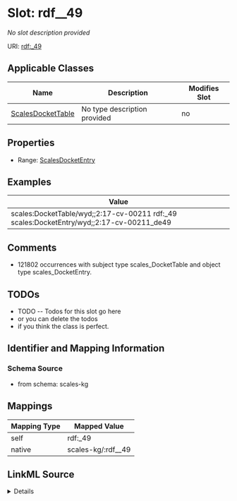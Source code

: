 

# Slot: rdf__49


_No slot description provided_





URI: [rdf:_49](http://www.w3.org/1999/02/22-rdf-syntax-ns#_49)



<!-- no inheritance hierarchy -->





## Applicable Classes

| Name | Description | Modifies Slot |
| --- | --- | --- |
| [ScalesDocketTable](../classes/ScalesDocketTable.md) | No type description provided |  no  |







## Properties

* Range: [ScalesDocketEntry](../classes/ScalesDocketEntry.md)






## Examples

| Value |
| --- |
| scales:DocketTable/wyd;;2:17-cv-00211 rdf:_49 scales:DocketEntry/wyd;;2:17-cv-00211_de49 |

## Comments

* 121802 occurrences with subject type scales_DocketTable and object type scales_DocketEntry.

## TODOs

* TODO -- Todos for this slot go here
* or you can delete the todos
* if you think the class is perfect.

## Identifier and Mapping Information







### Schema Source


* from schema: scales-kg




## Mappings

| Mapping Type | Mapped Value |
| ---  | ---  |
| self | rdf:_49 |
| native | scales-kg/:rdf__49 |




## LinkML Source

<details>
```yaml
name: rdf__49
description: No slot description provided
todos:
- TODO -- Todos for this slot go here
- or you can delete the todos
- if you think the class is perfect.
comments:
- 121802 occurrences with subject type scales_DocketTable and object type scales_DocketEntry.
examples:
- value: scales:DocketTable/wyd;;2:17-cv-00211 rdf:_49 scales:DocketEntry/wyd;;2:17-cv-00211_de49
from_schema: scales-kg
rank: 1000
slot_uri: rdf:_49
alias: rdf__49
domain_of:
- scales_DocketTable
range: scales_DocketEntry

```
</details>